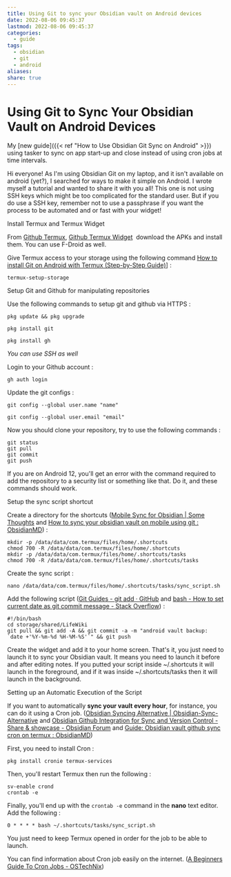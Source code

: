 ```yaml
---
title: Using Git to sync your Obsidian vault on Android devices
date: 2022-08-06 09:45:37
lastmod: 2022-08-06 09:45:37
categories:
  - guide
tags:
  - obsidian
  - git
  - android
aliases: 
share: true
---
```


# Using Git to Sync Your Obsidian Vault on Android Devices

My [new guide]({{< ref "How to Use Obsidian Git Sync on Android" >}}) using tasker to sync on app start-up and close instead of using cron jobs at time intervals.

Hi everyone! As I'm using Obsidian Git on my laptop, and it isn't available on android (yet?), I searched for ways to make it simple on Android. I wrote myself a tutorial and wanted to share it with you all! This one is not using SSH keys which might be too complicated for the standard user. But if you do use a SSH key, remember not to use a passphrase if you want the process to be automated and or fast with your widget!

Install Termux and Termux Widget

From [Github Termux](https://github.com/termux/termux-app), [Github Termux Widget](https://github.com/termux/termux-widget)  download the APKs and install them. You can use F-Droid as well.

Give Termux access to your storage using the following command [How to install Git on Android with Termux (Step-by-Step Guide)](https://www.techrepublic.com/article/how-to-install-git-on-android/)] :

```
termux-setup-storage
```

Setup Git and Github for manipulating repositories

Use the following commands to setup git and github via HTTPS :

```
pkg update && pkg upgrade
```

```
pkg install git
```

```
pkg install gh
```

_You can use SSH as well_

Login to your Github account :

```
gh auth login
```

Update the git configs :

```
git config --global user.name "name"
```

```
git config --global user.email "email"
```

Now you should clone your repository, try to use the following commands :

```
git status
git pull
git commit
git push
```

If you are on Android 12, you'll get an error with the command required to add the repository to a security list or something like that. Do it, and these commands should work.

Setup the sync script shortcut

Create a directory for the shortcuts ([Mobile Sync for Obsidian | Some Thoughts](https://werzum.github.io/tech/2022/02/13/Obsidian-Mobile-Sync.html) and [How to sync your obsidian vault on mobile using git : ObsidianMD](https://www.reddit.com/r/ObsidianMD/comments/v6otbu/how_to_sync_your_obsidian_vault_on_mobile_using/)) :

```
mkdir -p /data/data/com.termux/files/home/.shortcuts
chmod 700 -R /data/data/com.termux/files/home/.shortcuts
mkdir -p /data/data/com.termux/files/home/.shortcuts/tasks
chmod 700 -R /data/data/com.termux/files/home/.shortcuts/tasks
```

Create the sync script :

```
nano /data/data/com.termux/files/home/.shortcuts/tasks/sync_script.sh
```

Add the following script ([Git Guides - git add · GitHub](https://github.com/git-guides/git-add) and [bash - How to set current date as git commit message - Stack Overflow](https://stackoverflow.com/questions/4654437/how-to-set-current-date-as-git-commit-message)) :

```
#!/bin/bash
cd storage/shared/LifeWiki
git pull && git add -A && git commit -a -m "android vault backup: `date +'%Y-%m-%d %H-%M-%S'`" && git push
```

Create the widget and add it to your home screen. That's it, you just need to launch it to sync your Obsidian vault. It means you need to launch it before and after editing notes. If you putted your script inside ~/.shortcuts it will launch in the foreground, and if it was inside ~/.shortcuts/tasks then it will launch in the background.

Setting up an Automatic Execution of the Script

If you want to automatically **sync your vault every hour**, for instance, you can do it using a Cron job. ([Obsidian Syncing Alternative | Obsidian-Sync-Alternative](https://pulinagrawal.github.io/Obsidian-Sync-Alternative/) and [Obsidian Github Integration for Sync and Version Control - Share & showcase - Obsidian Forum](https://forum.obsidian.md/t/obsidian-github-integration-for-sync-and-version-control/6369) and [Guide: Obsidian vault github sync cron on termux : ObsidianMD](https://www.reddit.com/r/ObsidianMD/comments/qep4gn/guide_obsidian_vault_github_sync_cron_on_termux/))

First, you need to install Cron :

```
pkg install cronie termux-services
```

Then, you'll restart Termux then run the following :

```
sv-enable crond
crontab -e 
```

Finally, you'll end up with the `crontab -e` command in the **nano** text editor. Add the following :

```
0 * * * * bash ~/.shortcuts/tasks/sync_script.sh
```

You just need to keep Termux opened in order for the job to be able to launch.

You can find information about Cron job easily on the internet. ([A Beginners Guide To Cron Jobs - OSTechNix](https://ostechnix.com/a-beginners-guide-to-cron-jobs/))